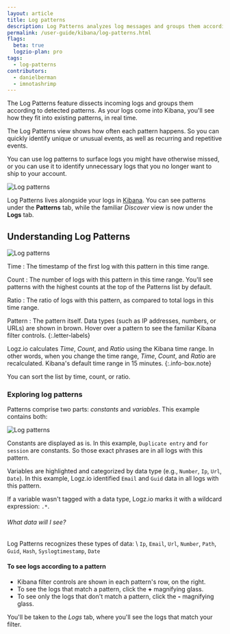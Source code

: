 ```yaml
---
layout: article
title: Log patterns
description: Log Patterns analyzes log messages and groups them according to detected patterns. We built Log Patterns to live alongside your logs in Kibana. You can see your patterns under the Patterns tab, and then click the Logs tab to return Kibana's familiar Discover view.
permalink: /user-guide/kibana/log-patterns.html
flags:
  beta: true
  logzio-plan: pro
tags:
  - log-patterns
contributors:
  - danielberman
  - imnotashrimp
---
```


The Log Patterns feature dissects incoming logs and
groups them according to detected patterns.
As your logs come into Kibana, you'll see how they fit into existing patterns,
in real time.

The Log Patterns view shows how often each pattern happens.
So you can quickly identify unique or unusual events,
as well as recurring and repetitive events.

You can use log patterns to surface logs you might have otherwise missed,
or you can use it to identify unnecessary logs that you no longer want to ship to your account.

![Log patterns](https://dytvr9ot2sszz.cloudfront.net/logz-docs/kibana/patterns.png)

Log Patterns lives alongside your logs in [Kibana](https://app.logz.io/#/dashboard/kibana).
You can see patterns under the **Patterns** tab,
while the familiar _Discover_ view is now under the **Logs** tab.

## Understanding Log Patterns

![Log patterns](https://dytvr9ot2sszz.cloudfront.net/logz-docs/kibana/patterns-annotated.png)

Time
: The timestamp of the first log with this pattern in this time range.

Count
: The number of logs with this pattern in this time range.
  You'll see patterns with the highest counts at the top of the Patterns list by default.

Ratio
: The ratio of logs with this pattern,
  as compared to total logs in this time range.

Pattern
: The pattern itself.
  Data types (such as IP addresses, numbers, or URLs) are shown in brown.
  Hover over a pattern to see the familiar Kibana filter controls.
{:.letter-labels}

Logz.io calculates _Time_, _Count_, and _Ratio_ using the Kibana time range.
In other words, when you change the time range,
_Time_, _Count_, and _Ratio_ are recalculated.
Kibana's default time range in 15 minutes.
{:.info-box.note}

You can sort the list by time, count, or ratio.

### Exploring log patterns

Patterns comprise two parts:
_constants_ and _variables_.
This example contains both:

![Log patterns](https://dytvr9ot2sszz.cloudfront.net/logz-docs/kibana/sample-pattern.png)

Constants are displayed as is.
In this example, `Duplicate entry` and `for session` are constants.
So those exact phrases are in all logs with this pattern.

Variables are highlighted and categorized by data type
(e.g., `Number`, `Ip`, `Url`, `Date`).
In this example,
Logz.io identified `Email` and `Guid` data in all logs with this pattern.

If a variable wasn't tagged with a data type,
Logz.io marks it with a wildcard expression: `.*`.

###### What data will I see?

Log Patterns recognizes these types of data: \\
`Ip`, `Email`, `Url`, `Number`, `Path`, `Guid`, `Hash`, `Syslogtimestamp`, `Date`

#### To see logs according to a pattern

* Kibana filter controls are shown in each pattern's row,
  on the right.
* To see the logs that match a pattern,
  click the **+** magnifying glass.
* To see only the logs that don't match a pattern,
  click the **-** magnifying glass.

You'll be taken to the _Logs_ tab,
where you'll see the logs that match your filter.
